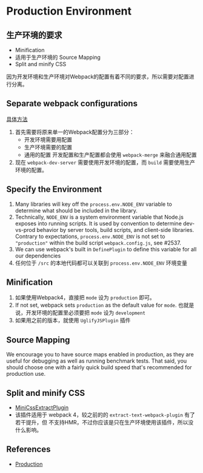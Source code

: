 # Production Environment

## 生产环境的要求
* Minification
* 适用于生产环境的 Source Mapping
* Split and minify CSS

因为开发环境和生产环境对Webpack的配置有着不同的要求，所以需要对配置进行分离。

## Separate webpack configurations
[具体方法](https://webpack.js.org/guides/production/)
1. 首先需要将原来单一的Webpack配置分为三部分：
    * 开发环境需要用配置
    * 生产环境需要的配置
    * 通用的配置
      开发配置和生产配置都会使用 `webpack-merge` 来融合通用配置
2. 现在 `webpack-dev-server` 需要使用开发环境的配置，而 `build` 需要使用生产环境的配置。


## Specify the Environment
1. Many libraries will key off the `process.env.NODE_ENV` variable to determine
what should be included in the library.
2. Technically, `NODE_ENV` is a system environment variable that Node.js exposes
 into running scripts. It is used by convention to determine dev-vs-prod
behavior by server tools, build scripts, and client-side libraries. Contrary to
 expectations, `process.env.NODE_ENV` is not set to `"production"` within the
 build script `webpack.config.js`, see #2537.
3. We can use webpack's built in `DefinePlugin` to define this variable for all
our dependencies
4. 任何位于 `/src` 的本地代码都可以关联到 `process.env.NODE_ENV` 环境变量


## Minification
1. 如果使用Webpack4，直接把 `mode` 设为 `production` 即可。
2. If not set, webpack sets `production` as the default value for `mode`. 也就是
说，开发环境的配置里必须要把 `mode` 设为 `development`
3. 如果用之前的版本，就使用 `UglifyJSPlugin` 插件


## Source Mapping
We encourage you to have source maps enabled in production, as they are useful
for debugging as well as running benchmark tests. That said, you should choose
one with a fairly quick build speed that's recommended for production use.


## Split and minify CSS
* [MiniCssExtractPlugin](https://webpack.js.org/plugins/mini-css-extract-plugin/)
* 该插件适用于 webpack 4，较之前的的 `extract-text-webpack-plugin` 有了若干提升，但
不支持HMR，不过你应该是只在生产环境使用该插件，所以没什么影响。


## References
* [Production](https://webpack.js.org/guides/production/)
